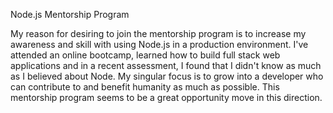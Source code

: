 Node.js Mentorship Program

My reason for desiring to join the mentorship program is to increase my awareness and skill with using
Node.js in a production environment. I've attended an online bootcamp, learned how to build full stack
web applications and in a recent assessment, I found that I didn't know as much as I believed about Node.
My singular focus is to grow into a developer who can contribute to and benefit humanity as much as
possible. This mentorship program seems to be a great opportunity move in this direction. 
